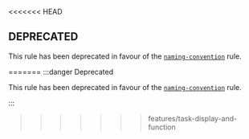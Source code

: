 <<<<<<< HEAD
## DEPRECATED

This rule has been deprecated in favour of the [`naming-convention`](./naming-convention.md) rule.

=======
:::danger Deprecated

This rule has been deprecated in favour of the [`naming-convention`](./naming-convention.md) rule.

:::

>>>>>>> features/task-display-and-function
<!--
This doc file has been left on purpose because `camelcase` is a core eslint rule.
This exists to help direct people to the replacement rule.
-->
